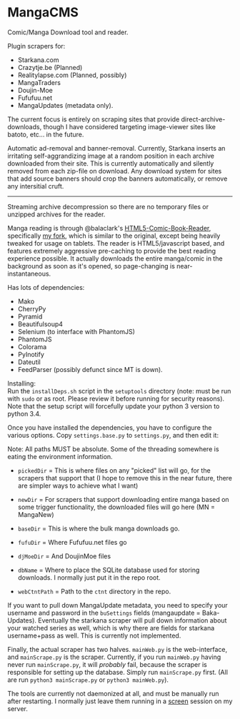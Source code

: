 MangaCMS
========

Comic/Manga Download tool and reader.

Plugin scrapers for:


 - Starkana.com
 - Crazytje.be (Planned)
 - Realitylapse.com (Planned, possibly)
 - MangaTraders
 - Doujin-Moe
 - Fufufuu.net
 - MangaUpdates (metadata only).

The current focus is entirely on scraping sites that provide direct-archive-downloads, though I have considered targeting image-viewer sites like batoto, etc... in the future.

Automatic ad-removal and banner-removal. Currently, Starkana inserts an irritating self-aggrandizing image at a random position in each archive downloaded from their site. This is currently automatically and silently removed from each zip-file on download.
Any download system for sites that add source banners should crop the banners automatically, or remove any intersitial cruft.

---

Streaming archive decompression so there are no temporary files or unzipped archives for the reader.

Manga reading is through @balaclark's [HTML5-Comic-Book-Reader](https://github.com/balaclark/HTML5-Comic-Book-Reader), specifically [my fork](https://github.com/fake-name/HTML5-Comic-Book-Reader), which is similar to the original, except being heavily tweaked for usage on tablets.
The reader is HTML5/javascript based, and features extremely aggressive pre-caching to provide the best reading experience possible. It actually downloads the entire manga/comic in the background as soon as it's opened, so page-changing is near-instantaneous.

Has lots of dependencies:

 - Mako
 - CherryPy
 - Pyramid
 - Beautifulsoup4
 - Selenium (to interface with PhantomJS)
 - PhantomJS
 - Colorama
 - PyInotify
 - Dateutil
 - FeedParser (possibly defunct since MT is down).

Installing:  
Run the `installDeps.sh` script in the `setuptools` directory (note: must be run with `sudo` or as root. Please review it before running for security reasons). 
Note that the setup script will forcefully update your python 3 version to python 3.4.

Once you have installed the dependencies, you have to configure the various options. Copy `settings.base.py` to `settings.py`, and then edit it:  

Note: All paths MUST be absolute. Some of the threading somewhere is eating the environment information.

 - `pickedDir`  = This is where files on any "picked" list will go, for the scrapers that support that (I hope to remove this in the near future, there are simpler ways to achieve what I want)
 - `newDir`     = For scrapers that support downloading entire manga based on some trigger functionality, the downloaded files will go here (MN = MangaNew)
 - `baseDir`    = This is where the bulk manga downloads go.

 - `fufuDir`    = Where Fufufuu.net files go
 - `djMoeDir`   = And DoujinMoe files

 - `dbName`      = Where to place the SQLite database used for storing downloads. I normally just put it in the repo root.
 - `webCtntPath` = Path to the `ctnt` directory in the repo. 


If you want to pull down MangaUpdate metadata, you need to specify your username and password in the `buSettings` fields (mangaupdate = Baka-Updates).
Eventually the starkana scraper will pull down information about your watched series as well, which is why there are fields for starkana username+pass as well. This is currently not implemented.

Finally, the actual scraper has two halves. `mainWeb.py` is the web-interface, and `mainScrape.py` is the scraper. 
Currently, if you run `mainWeb.py` having never run `mainScrape.py`, it will *probably* fail, because the scraper is responsible for setting up the database. Simply run `mainScrape.py` first. (All are run `python3 mainScrape.py` or `python3 mainWeb.py`).

The tools are currently not daemonized at all, and must be manually run after restarting. I normally just leave them running in a [screen](http://www.gnu.org/software/screen/) session on my server. 
